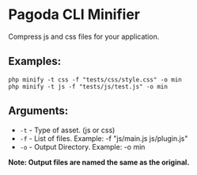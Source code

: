 Pagoda CLI Minifier
===================

Compress js and css files for your application.

## Examples:

	php minify -t css -f "tests/css/style.css" -o min
	php minify -t js -f "tests/js/test.js" -o min

## Arguments:

* `-t` - Type of asset. (js or css)
* `-f` - List of files. Example: -f "js/main.js js/plugin.js"
* `-o` - Output Directory. Example: -o min

**Note: Output files are named the same as the original.**
